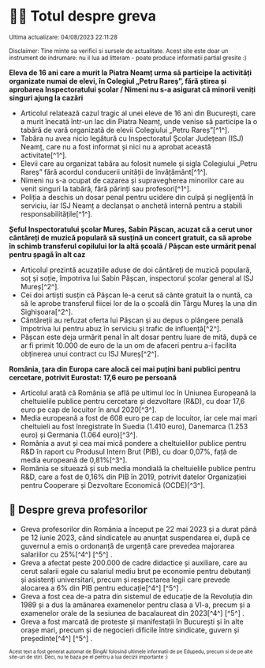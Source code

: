# 👩‍🏫 Totul despre greva
<sub>Ultima actualizare: 04/08/2023 22:11:28</sub>

<sub>Disclaimer: Tine minte sa verifici si sursele de actualitate. Acest site este doar un instrument de indrumare: nu il lua ad litteram - poate produce informatii partial gresite :)</sub>

**Eleva de 16 ani care a murit la Piatra Neamț urma să participe la activități organizate numai de elevi, în Colegiul „Petru Rareș”, fără știrea și aprobarea Inspectoratului școlar / Nimeni nu s-a asigurat că minorii veniți singuri ajung la cazări**
- Articolul relatează cazul tragic al unei eleve de 16 ani din București, care a murit înecată într-un lac din Piatra Neamț, unde venise să participe la o tabără de vară organizată de elevii Colegiului „Petru Rareș”[^1^].
- Tabăra nu avea nicio legătură cu Inspectoratul Școlar Județean (ISJ) Neamț, care nu a fost informat și nici nu a aprobat această activitate[^1^].
- Elevii care au organizat tabăra au folosit numele și sigla Colegiului „Petru Rareș” fără acordul conducerii unității de învățământ[^1^].
- Nimeni nu s-a ocupat de cazarea și supravegherea minorilor care au venit singuri la tabără, fără părinți sau profesori[^1^].
- Poliția a deschis un dosar penal pentru ucidere din culpă și neglijență în serviciu, iar ISJ Neamț a declanșat o anchetă internă pentru a stabili responsabilitățile[^1^].

**Șeful Inspectoratului școlar Mureș, Sabin Pășcan, acuzat că a cerut unor cântăreți de muzică populară să susțină un concert gratuit, ca să aprobe în schimb transferul copilului lor la altă școală / Pășcan este urmărit penal pentru șpagă în alt caz**
- Articolul prezintă acuzațiile aduse de doi cântăreți de muzică populară, soț și soție, împotriva lui Sabin Pășcan, inspectorul școlar general al ISJ Mureș[^2^].
- Cei doi artiști susțin că Pășcan le-a cerut să cânte gratuit la o nuntă, ca să le aprobe transferul fiicei lor de la o școală din Târgu Mureș la una din Sighișoara[^2^].
- Cântăreții au refuzat oferta lui Pășcan și au depus o plângere penală împotriva lui pentru abuz în serviciu și trafic de influență[^2^].
- Pășcan este deja urmărit penal în alt dosar pentru luare de mită, după ce ar fi primit 10.000 de euro de la un om de afaceri pentru a-i facilita obținerea unui contract cu ISJ Mureș[^2^].

**România, țara din Europa care alocă cei mai puțini bani publici pentru cercetare, potrivit Eurostat: 17,6 euro pe persoană**
- Articolul arată că România se află pe ultimul loc în Uniunea Europeană la cheltuielile publice pentru cercetare și dezvoltare (R&D), cu doar 17,6 euro pe cap de locuitor în anul 2020[^3^].
- Media europeană a fost de 608 euro pe cap de locuitor, iar cele mai mari cheltuieli au fost înregistrate în Suedia (1.410 euro), Danemarca (1.253 euro) și Germania (1.064 euro)[^3^].
- România a avut și cea mai mică pondere a cheltuielilor publice pentru R&D în raport cu Produsul Intern Brut (PIB), cu doar 0,07%, față de media europeană de 0,81%[^3^].
- România se situează și sub media mondială la cheltuielile publice pentru R&D, care a fost de 0,16% din PIB în 2019, potrivit datelor Organizației pentru Cooperare și Dezvoltare Economică (OCDE)[^3^].

## 🏫 Despre greva profesorilor
- Greva profesorilor din România a început pe 22 mai 2023 și a durat până pe 12 iunie 2023, când sindicatele au anunțat suspendarea ei, după ce guvernul a emis o ordonanță de urgență care prevedea majorarea salariilor cu 25%[^4^] [^5^] .
- Greva a afectat peste 200.000 de cadre didactice și auxiliare, care au cerut salarii egale cu salariul mediu brut pe economie pentru debutanți și asistenți universitari, precum și respectarea legii care prevede alocarea a 6% din PIB pentru educație[^4^] [^5^] .
- Greva a fost cea de-a patra din sistemul de educație de la Revoluția din 1989 și a dus la amânarea examenelor pentru clasa a VI-a, precum și a examenelor orale de la sesiunea de bacalaureat din 2023[^4^] [^5^] .
- Greva a fost marcată de proteste și manifestații în București și în alte orașe mari, precum și de negocieri dificile între sindicate, guvern și președinte[^4^] [^5^] .


<sub><sub>Acest text a fost generat automat de BingAI folosind ultimele informatii de pe Edupedu, precum si de pe alte site-uri de stiri. Deci, nu te baza pe el pentru a lua decizii importante :)</sub></sub>